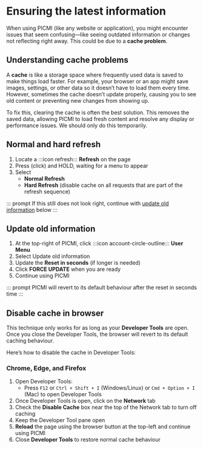 # Ensuring the latest information

When using PICMI (like any website or application), you might encounter issues that seem confusing—like seeing outdated information or changes not reflecting right away. This could be due to a **cache problem**.

## Understanding cache problems  
A **cache** is like a storage space where frequently used data is saved to make things load faster. For example, your browser or an app might save images, settings, or other data so it doesn’t have to load them every time. However, sometimes the cache doesn’t update properly, causing you to see old content or preventing new changes from showing up.

To fix this, clearing the cache is often the best solution. This removes the saved data, allowing PICMI to load fresh content and resolve any display or performance issues. We should only do this temporarily.

<instructions>

## Normal and hard refresh

1. Locate a :::icon refresh::: **Refresh** on the page
2. Press (click) and HOLD, waiting for a menu to appear
3. Select
   * **Normal Refresh**
   * **Hard Refresh** (disable cache on all requests that are part of the refresh sequence)

::: prompt
If this still does not look right, continue with [update old information](#update-old-information) below
:::

</instructions>

<instructions>

## Update old information

1. At the top-right of PICMI, click :::icon account-circle-outline::: **User Menu**
2. Select Update old information
3. Update the **Reset in seconds** (if longer is needed)
4. Click **FORCE UPDATE** when you are ready
5. Continue using PICMI

::: prompt
PICMI will revert to its default behaviour after the reset in seconds time
:::

</instructions>

## Disable cache in browser

This technique only works for as long as your **Developer Tools** are open. Once you close the Developer Tools, the browser will revert to its default caching behaviour.

Here’s how to disable the cache in Developer Tools:

<instructions>

### Chrome, Edge, and Firefox

1. Open Developer Tools:
    - Press `F12` or `Ctrl + Shift + I` (Windows/Linux) or `Cmd + Option + I` (Mac) to open Developer Tools
2. Once Developer Tools is open, click on the **Network** tab
3. Check the **Disable Cache** box near the top of the Network tab to turn off caching
4. Keep the Developer Tool pane open
5. **Reload** the page using the browser button at the top-left and continue using PICMI
6. Close **Developer Tools** to restore normal cache behaviour

</instructions>
